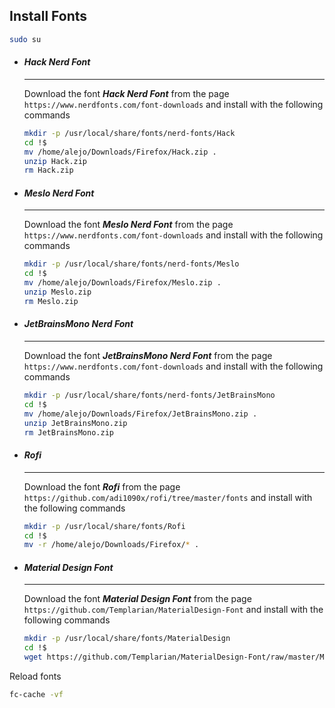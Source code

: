 ## Install Fonts
```bash
sudo su
```

- #### ***Hack Nerd Font***
	---
	Download the font ***Hack Nerd Font*** from the page `https://www.nerdfonts.com/font-downloads` and install with the following commands
	```bash
	mkdir -p /usr/local/share/fonts/nerd-fonts/Hack
	cd !$
	mv /home/alejo/Downloads/Firefox/Hack.zip .
	unzip Hack.zip
	rm Hack.zip
	```

- #### ***Meslo Nerd Font***
	---
	Download the font ***Meslo Nerd Font*** from the page `https://www.nerdfonts.com/font-downloads` and install with the following commands
	```bash
	mkdir -p /usr/local/share/fonts/nerd-fonts/Meslo
	cd !$
	mv /home/alejo/Downloads/Firefox/Meslo.zip .
	unzip Meslo.zip
	rm Meslo.zip
	```

- #### ***JetBrainsMono Nerd Font***
	---
	Download the font ***JetBrainsMono Nerd Font*** from the page `https://www.nerdfonts.com/font-downloads` and install with the following commands
	```bash
	mkdir -p /usr/local/share/fonts/nerd-fonts/JetBrainsMono
	cd !$
	mv /home/alejo/Downloads/Firefox/JetBrainsMono.zip .
	unzip JetBrainsMono.zip
	rm JetBrainsMono.zip
	```

- #### ***Rofi***
	---
	Download the font ***Rofi*** from the page `https://github.com/adi1090x/rofi/tree/master/fonts` and install with the following commands
	```bash
	mkdir -p /usr/local/share/fonts/Rofi
	cd !$
	mv -r /home/alejo/Downloads/Firefox/* .
	```

- #### ***Material Design Font***
	---
	Download the font ***Material Design Font*** from the page `https://github.com/Templarian/MaterialDesign-Font` and install with the following commands
	```bash
	mkdir -p /usr/local/share/fonts/MaterialDesign
	cd !$
	wget https://github.com/Templarian/MaterialDesign-Font/raw/master/MaterialDesignIconsDesktop.ttf
	```

Reload fonts
```bash
fc-cache -vf
```